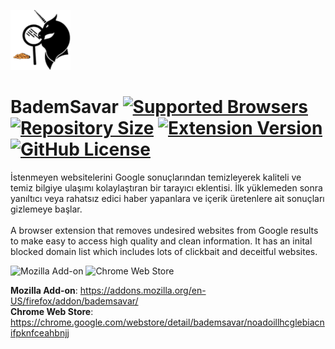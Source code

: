 ![BademSavar](icons/96x96.png)

# BademSavar [![Supported Browsers](https://img.shields.io/badge/supported%20browsers-firefox%20|%20chrome-informational?logo=pinboard&style=flat-square)](https://pypi.python.org/pypi/ansicolortags/) [![Repository Size](https://img.shields.io/github/repo-size/0x01h/bademsavar)](https://pypi.python.org/pypi/ansicolortags/) [![Extension Version](https://img.shields.io/github/manifest-json/v/0x01h/bademsavar?style=flat-square)](https://pypi.python.org/pypi/ansicolortags/) [![GitHub License](https://img.shields.io/github/license/0x01h/bademsavar?style=flat-square)](https://pypi.python.org/pypi/ansicolortags/)

İstenmeyen websitelerini Google sonuçlarından temizleyerek kaliteli ve temiz bilgiye ulaşımı kolaylaştıran bir tarayıcı eklentisi. İlk yüklemeden sonra yanıltıcı veya rahatsız edici haber yapanlara ve içerik üretenlere ait sonuçları gizlemeye başlar.<br><br>
A browser extension that removes undesired websites from Google results to make easy to access high quality and clean information. It has an inital blocked domain list which includes lots of clickbait and deceitful websites.

![Mozilla Add-on](https://img.shields.io/amo/v/bademsavar)
![Chrome Web Store](https://img.shields.io/chrome-web-store/v/noadoillhcglebiacnifpknfceahbnjj)

**Mozilla Add-on**: https://addons.mozilla.org/en-US/firefox/addon/bademsavar/<br>
**Chrome Web Store**: https://chrome.google.com/webstore/detail/bademsavar/noadoillhcglebiacnifpknfceahbnjj
